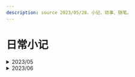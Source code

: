 ```yaml
---
description: source 2023/05/28。小记、琐事、随笔。
---
```


# 日常小记

<details>

<summary>2023/05</summary>

#### 28

终于在本地用虚拟机安装好了ambari，命令`hadoop fs -ls /`有反应，努力没有白费，只装了一个HDFS，YARN因为内存不够，坐等32\*2内存条到货。

#### 29

速通了一遍maven，并且用github搭建了远程私人maven仓库。

#### 30

浅读了一番大数据的经典三论文，google确实6。看了HDFS，MapReduce和YARN看了一部分

#### 31

看完了YARN，内存条到了，出了点问题，重装了系统，win11，配了环境。

</details>

<details>

<summary>2023/06</summary>

#### 1

配环境，旧磁盘识别不到了，需要硬盘盒当做U盘接入。配WSL。重现搭建hadoop集群，这次要开5个！！虚拟机

#### 2

5个虚拟机，部署出来了！enjoy :-)，打算去学校服务器用docker试试。本机核太少了qwq。

#### 3

看了一些hive。实操了Linux+Docker搭建hadoop集群。

<img src="../../.gitbook/assets/(&#x60;J}7RYP}I0Y26GVUVF03GK.png" alt="" data-size="original">

#### 4

比了icpc丝绸之路，银奖到手。不过太早，睡眠不足。今天linuxdocker安装hive出现了玄学bug，hive get不到mysql配置页面。。。然后ambari server restart莫名其妙把ambari集群配置重置了？？？nothing left，然后重新装的时候，在一开始选择hive就可以装上，是时候重新来一遍了，一定要记得打包传docker hub。windowsVM就可以get到mysql，但是呢？连不上。oh shit。linuxdocker hive可以用了，不错不错。

**5**

重新搞了一遍linux+docker部署hadoop，并且录了视频，发到了b站。知乎，csdn也相继更新。

从bigdata-base镜像做了主节点和从节点镜像，传到了docker hub，下次部署linux+docker就更方便了。

**6**

学了点HQL。做了从镜像简易部署的文档和视频，都已发布。突然发现，windows+docker真是个不错的选择，轻量级，比WSL快，更省地方，关键是可以打包传云端。先用一段时间，如果没有什么特大的缺陷，打算代替WSL2和VMware了，至少在部署hadoop集群方面。

**7**

给女朋友指点Web-Java项目。更新了qhubl网站。找老师聊了大数据相关项目。

**8**

windows+docker实践过了，已发布。打算先做个基础的，电商平台信息分析。还在找数据。

**9**

嗯？漏了一天？

**10**

更新了master和slave镜像。在本地搭建了一个比较满意的hadoop集群。

**11**

一边修理host，一边熟悉ambari-server ui。CRIT是真多。看了一些Hive。纪念一下

<img src="../../.gitbook/assets/image (1) (1) (1) (1).png" alt="" data-size="original">

**12**

hive，集群，各种bug。。。

**13**

hive死活无法用上管理员，各种配置都修改了，明天再不行打算换方案了。

**14**

hive的问题解决了，又遇上了Tez的bug，难以解决，有点恶心，想换CDH了

**15**

废了，CDH虽然部署成功了，但是小bug和细节比ambari还多，而且感觉不太友好。。。

**16**

重头来一遍ambari，对细节理解更深刻了 。发现可能不是Tez的问题，因为mapreduce组件也通不过测试程序，即使ambari都显示它们为良好。这可能是docker容器的原因或者centos，因为网络是肯定没有问题的，但是datastream总是将datanode标记为无效。

**17**

虽然有进展，但是感觉只是error换了个样子。Tez还是没能解决，摸鱼了一天，明天打算用回VMware，如果还是有问题，就要去寻找在线hive了。

**18**

![](../../.gitbook/assets/image.png)

0红，Tez测试也轻松过了，fuck，就该用VMware完全虚拟化。docker对于大数据或许很重要，但是并不适合部署集群。剪辑了视频。

**19**

剪辑发布了windows+ambari。测试了hive、tez等组件，都正常。完整认真写了一份简历，投给了湖南国家超算中心。

**20**

跟着做了淘宝用户行为分析，做了一些，返回去研究表结构了，ORC+snappy压缩或许会更有优势。明天继续，师夷长技优长技。

**21**

测试了qhubl项目，修复了小bug，99.8%完好，就等部署了。校面了美亚柏科。

**22**

&#x20;边做边优化。在bgs3安装了dataease，需要的资源真多啊。

![](<../../.gitbook/assets/image (6).png>)



</details>
